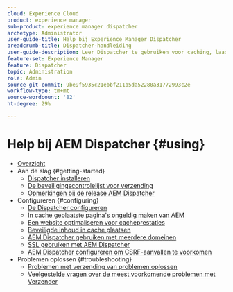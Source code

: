 ```yaml
---
cloud: Experience Cloud
product: experience manager
sub-product: experience manager dispatcher
archetype: Administrator
user-guide-title: Help bij Experience Manager Dispatcher
breadcrumb-title: Dispatcher-handleiding
user-guide-description: Leer Dispatcher te gebruiken voor caching, laadbalancering en het verbeteren van de beveiliging van uw AEM-server.
feature-set: Experience Manager
feature: Dispatcher
topic: Administration
role: Admin
source-git-commit: 9be9f5935c21ebbf211b5da52280a31772993c2e
workflow-type: tm+mt
source-wordcount: '82'
ht-degree: 29%

---
```



# Help bij AEM Dispatcher {#using}

+ [Overzicht](dispatcher.md)
+ Aan de slag {#getting-started}
   + [Dispatcher installeren](dispatcher-install.md)
   + [De beveiligingscontrolelijst voor verzending](security-checklist.md)
   + [Opmerkingen bij de release AEM Dispatcher](release-notes.md)
+ Configureren {#configuring}
   + [De Dispatcher configureren](dispatcher-configuration.md)
   + [In cache geplaatste pagina&#39;s ongeldig maken van AEM](page-invalidate.md)
   + [Een website optimaliseren voor cacheprestaties](https://experienceleague.adobe.com/en/docs/experience-manager-65/content/implementing/deploying/configuring/configuring-performance)
   + [Beveiligde inhoud in cache plaatsen](permissions-cache.md)
   + [AEM Dispatcher gebruiken met meerdere domeinen](dispatcher-domains.md)
   + [SSL gebruiken met AEM Dispatcher](dispatcher-ssl.md)
   + [AEM Dispatcher configureren om CSRF-aanvallen te voorkomen](configuring-dispatcher-to-prevent-csrf.md)
+ Problemen oplossen {#troubleshooting}
   + [Problemen met verzending van problemen oplossen](dispatcher-troubleshooting.md)
   + [Veelgestelde vragen over de meest voorkomende problemen met Verzender](dispatcher-faq.md)
